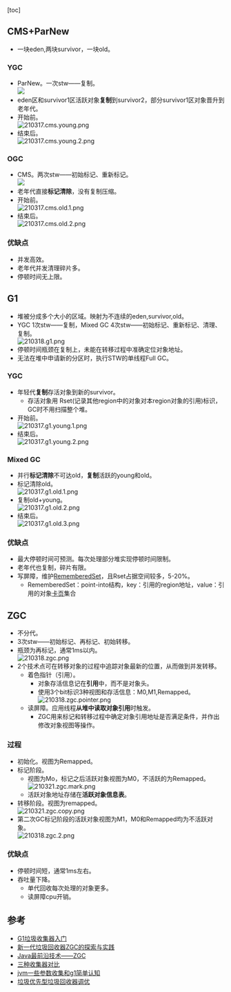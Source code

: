 [toc]
## CMS+ParNew ##
- 一块eden,两块survivor，一块old。

### YGC ###
- ParNew。一次stw——复制。<br>![](https://img-blog.csdn.net/20180526123542457)
- eden区和survivor1区活跃对象**复制**到survivor2，部分survivor1区对象晋升到老年代。
- 开始前。<br>![210317.cms.young.png](https://img-blog.csdnimg.cn/20210319003754232.png)
- 结束后。<br>![210317.cms.young.2.png](https://img-blog.csdnimg.cn/20210319003753542.png)

### OGC ###
- CMS。两次stw——初始标记、重新标记。<br>![](https://img-blog.csdn.net/2018052613362657)
- 老年代直接**标记清除**，没有复制压缩。
- 开始前。<br>![210317.cms.old.1.png](https://img-blog.csdnimg.cn/20210319003753512.png)
- 结束后。<br>![210317.cms.old.2.png](https://img-blog.csdnimg.cn/20210319003752329.png)

### 优缺点 ###
- 并发高效。
- 老年代并发清理碎片多。
- 停顿时间无上限。

## G1 ##
- 堆被分成多个大小的区域。映射为不连续的eden,survivor,old。
- YGC 1次stw——复制，Mixed GC 4次stw——初始标记、重新标记、清理、复制。<br>![210318.g1.png](https://img-blog.csdnimg.cn/20210319003912729.png)
- 停顿时间瓶颈在复制上，未能在转移过程中准确定位对象地址。
- 无法在堆中申请新的分区时，执行STW的单线程Full GC。

### YGC ###
- 年轻代**复制**存活对象到新的survivor。
  - 存活对象用 Rset(记录其他region中的对象对本region对象的引用)标识，GC时不用扫描整个堆。
- 开始前。<br>![210317.g1.young.1.png](https://img-blog.csdnimg.cn/20210319004006145.png)
- 结束后。<br>![210317.g1.young.2.png](https://img-blog.csdnimg.cn/2021031900400559.png)

### Mixed GC ###
- 并行**标记清除**不可达old，**复制**活跃的young和old。
- 标记清除old。<br>![210317.g1.old.1.png](https://img-blog.csdnimg.cn/20210319004043319.png)
- 复制old+young。<br>![210317.g1.old.2.png](https://img-blog.csdnimg.cn/20210319004043625.png)
- 结束后。<br>![210317.g1.old.3.png](https://img-blog.csdnimg.cn/20210319004042578.png)

### 优缺点 ###
- 最大停顿时间可预测。每次处理部分堆实现停顿时间限制。
- 老年代也复制，碎片有限。
- 写屏障，维护[RememberedSet](https://blog.csdn.net/FMC_WBL/article/details/107864334)，且Rset占据空间较多，5-20%。
  - RememberedSet：point-into结构，key：引用的region地址，value：引用的对象[卡页](https://blog.csdn.net/luzhensmart/article/details/106052574)集合

## ZGC ##
- 不分代。
- 3次stw——初始标记、再标记、初始转移。
- 瓶颈为再标记，通常1ms以内。<br>![210318.zgc.png](https://img-blog.csdnimg.cn/20210319004133346.png)
- 2个技术点可在转移对象的过程中追踪对象最新的位置，从而做到并发转移。
  - 着色指针（引用）。
    - 对象存活信息记在**引用**中，而不是对象头。
    - 使用3个bit标识3种视图和存活信息：M0,M1,Remapped。<br>![210318.zgc.pointer.png](https://img-blog.csdnimg.cn/20210319004133187.png)
  - 读屏障。应用线程**从堆中读取对象引用**时触发。
    - ZGC用来标记和转移过程中确定对象引用地址是否满足条件，并作出修改对象视图等操作。

### 过程 ###
- 初始化。视图为Remapped。
- 标记阶段。
  - 视图为Mo，标记之后活跃对象视图为M0，不活跃的为Remapped。<br>![210321.zgc.mark.png](https://img-blog.csdnimg.cn/20210321235507326.png)
  - 活跃对象地址存储在**活跃对象信息表**。
- 转移阶段。视图为remapped。<br>![210321.zgc.copy.png](https://img-blog.csdnimg.cn/20210321235507281.png)
- 第二次GC标记阶段的活跃对象视图为M1，M0和Remapped均为不活跃对象。<br>![210318.zgc.2.png](https://img-blog.csdnimg.cn/2021031900413398.png)

### 优缺点 ###
- 停顿时间短，通常1ms左右。
- 吞吐量下降。
  - 单代回收每次处理的对象更多。
  - 读屏障cpu开销。

## 参考 ##
- [G1垃圾收集器入门](https://blog.csdn.net/renfufei/article/details/41897113)
- [新一代垃圾回收器ZGC的探索与实践](https://tech.meituan.com/2020/08/06/new-zgc-practice-in-meituan.html)
- [Java最前沿技术——ZGC](https://mp.weixin.qq.com/s?__biz=MjM5NTEwMTAwNg==&mid=2650239962&idx=3&sn=5534fe8ad0ad9aa709084b77efd1f402&chksm=befe73fb8989faed4424cd9ba36176edf965d781dbdc2f1059d99b8b8f4c4b840e3e0d41edf2#rd)
- [三种收集器对比](https://www.cnblogs.com/cmt/p/14553189.html)
- [jvm一些参数收集和g1简单认知](https://www.jianshu.com/p/70273489db66)
- [垃圾优先型垃圾回收器调优](https://www.oracle.com/cn/technical-resources/articles/java/g1gc.html)
